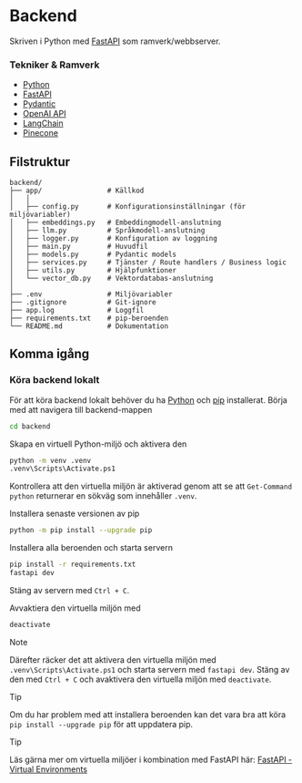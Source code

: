 # Backend
Skriven i Python med [FastAPI](https://fastapi.tiangolo.com/) som ramverk/webbserver.

### Tekniker & Ramverk
- [Python](https://www.python.org/)
- [FastAPI](https://fastapi.tiangolo.com/)
- [Pydantic](https://pydantic-docs.helpmanual.io/)
- [OpenAI API](https://platform.openai.com/docs/overview)
- [LangChain](https://python.langchain.com/docs/introduction/)
- [Pinecone](https://www.pinecone.io/)

## Filstruktur
```
backend/
├── app/                # Källkod
│   │ 
│   ├── config.py       # Konfigurationsinställningar (för miljövariabler)
│   ├── embeddings.py   # Embeddingmodell-anslutning
│   ├── llm.py          # Språkmodell-anslutning
│   ├── logger.py       # Konfiguration av loggning
│   ├── main.py         # Huvudfil
│   ├── models.py       # Pydantic models
│   ├── services.py     # Tjänster / Route handlers / Business logic
│   ├── utils.py        # Hjälpfunktioner
│   └── vector_db.py    # Vektordatabas-anslutning
│ 
├── .env                # Miljövariabler
├── .gitignore          # Git-ignore
├── app.log             # Loggfil
├── requirements.txt    # pip-beroenden
└── README.md           # Dokumentation
```

## Komma igång
### Köra backend lokalt
För att köra backend lokalt behöver du ha [Python](https://www.python.org/) och [pip](https://pypi.org/project/pip/) installerat.
Börja med att navigera till backend-mappen
```bash
cd backend
```

Skapa en virtuell Python-miljö och aktivera den
```bash
python -m venv .venv
.venv\Scripts\Activate.ps1
```

Kontrollera att den virtuella miljön är aktiverad genom att se att `Get-Command python` returnerar en sökväg som innehåller `.venv`.	

Installera senaste versionen av pip
```bash
python -m pip install --upgrade pip
```

Installera alla beroenden och starta servern
```bash
pip install -r requirements.txt
fastapi dev
```

Stäng av servern med `Ctrl + C`.

Avvaktiera den virtuella miljön med
```bash
deactivate
```

> [!NOTE]
> Därefter räcker det att aktivera den virtuella miljön med `.venv\Scripts\Activate.ps1` och starta servern med `fastapi dev`. Stäng av den med `Ctrl + C` och avaktivera den virtuella miljön med `deactivate`.

> [!TIP]
> Om du har problem med att installera beroenden kan det vara bra att köra `pip install --upgrade pip` för att uppdatera pip.

> [!TIP]
> Läs gärna mer om virtuella miljöer i kombination med FastAPI här:
> [FastAPI - Virtual Environments](https://fastapi.tiangolo.com/virtual-environments/)

